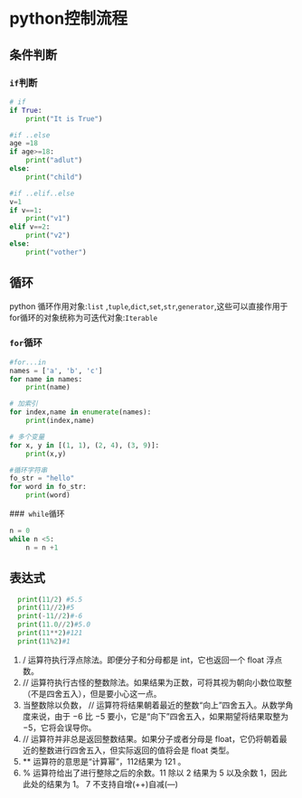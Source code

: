 python控制流程
==========================

## 条件判断
### `if`判断
```py
# if
if True:
    print("It is True")

#if ..else
age =18
if age>=18:
    print("adlut")
else:
    print("child")

#if ..elif..else
v=1
if v==1:
    print("v1")
elif v==2:
    print("v2")
else:
    print("vother")
```

## 循环
python 循环作用对象:`list` ,`tuple`,`dict`,`set`,`str`,`generator`,这些可以直接作用于for循环的对象统称为可迭代对象:`Iterable`
### `for`循环
```python
#for...in
names = ['a', 'b', 'c']
for name in names:
    print(name)

# 加索引
for index,name in enumerate(names):
    print(index,name)

# 多个变量
for x, y in [(1, 1), (2, 4), (3, 9)]:
    print(x,y)

#循环字符串
fo_str = "hello"
for word in fo_str:
    print(word)

```


###` while`循环
```py
n = 0
while n <5:
    n = n +1
```

## 表达式
```py
  print(11/2) #5.5
  print(11//2)#5
  print(-11//2)#-6
  print(11.0//2)#5.0
  print(11**2)#121
  print(11%2)#1
```
1.  / 运算符执行浮点除法。即便分子和分母都是 int，它也返回一个 float 浮点数。
2.  // 运算符执行古怪的整数除法。如果结果为正数，可将其视为朝向小数位取整（不是四舍五入），但是要小心这一点。
3.  当整数除以负数， // 运算符将结果朝着最近的整数“向上”四舍五入。从数学角度来说，由于 −6 比 −5 要小，它是“向下”四舍五入，如果期望将结果取整为 −5，它将会误导你。
4.  // 运算符并非总是返回整数结果。如果分子或者分母是 float，它仍将朝着最近的整数进行四舍五入，但实际返回的值将会是 float 类型。
5.  ** 运算符的意思是“计算幂”，112结果为 121 。
6.  % 运算符给出了进行整除之后的余数。11 除以 2 结果为 5 以及余数 1，因此此处的结果为 1。 7  不支持自增(++)自减(—)